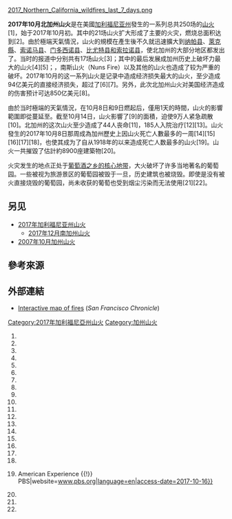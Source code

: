 [2017_Northern_California_wildfires_last_7_days.png](https://zh.wikipedia.org/wiki/File:2017_Northern_California_wildfires_last_7_days.png "fig:2017_Northern_California_wildfires_last_7_days.png")

**2017年10月北加州山火**是在美國[加利福尼亚州](../Page/加利福尼亚州.md "wikilink")發生的一系列总共250场的[山火](../Page/山火.md "wikilink")\[1\]，始于2017年10月初。其中的21场山火扩大形成了主要的火灾，燃烧总面积达到\[2\]。由於極端天氣情況，山火的規模在產生後不久就迅速擴大到[纳帕县](https://zh.wikipedia.org/wiki/纳帕县 "wikilink")、[萊克縣](../Page/萊克縣_\(加利福尼亞州\).md "wikilink")、[索诺马县](../Page/索诺马县_\(加利福尼亚州\).md "wikilink")、[门多西诺县](../Page/门多西诺县.md "wikilink")、[比尤特县和](https://zh.wikipedia.org/wiki/比尤特县_\(加利福尼亚州\) "wikilink")[索拉诺县](../Page/索拉诺县.md "wikilink")，使北加州的大部分地区都发出了。当时的报道中分别共有17场山火\[3\]；其中的最后发展成加州历史上破坏力最大的山火\[4\]\[5\]；，南斯山火（Nuns Fire）以及其他的山火也造成了较为严重的破坏。2017年10月的这一系列山火是记录中造成经济损失最大的山火，至少造成94亿美元的直接经济损失，超过了\[6\]\[7\]。另外，此次北加州山火对美国经济造成的伤害预计可达850亿美元\[8\]。

由於当时極端的天氣情況，在10月8日和9日燃起后，僅用1天的時間，山火的影響範圍即從蔓延至。截至10月14日，山火影響了\[9\]的面積，迫使9万人紧急疏散\[10\]。北加州的这次山火至少造成了44人丧命\[11\]，185人入院治疗\[12\]\[13\]。山火發生的2017年10月8日那周成為加州歷史上因山火死亡人數最多的一周\[14\]\[15\]\[16\]\[17\]\[18\]，也使其成为了自从1918年的以来造成死亡人数最多的山火\[19\]。山火一共摧毀了估計約8900座建築物\[20\]。

火灾发生的地点正处于[葡萄酒之乡的核心地带](https://zh.wikipedia.org/wiki/葡萄酒之乡 "wikilink")，大火破坏了许多当地著名的葡萄园。一些被视为旅游景区的葡萄园被毁于一旦，历史建筑也被烧毁。即使是没有被火直接烧毁的葡萄园，尚未收获的葡萄也受到烟尘污染而无法使用\[21\]\[22\]。

## 另见

  - [2017年加利福尼亚州山火](https://zh.wikipedia.org/wiki/2017年加利福尼亚州山火 "wikilink")
      - [2017年12月南加州山火](../Page/2017年12月南加州山火.md "wikilink")
  - [2007年10月加州山火](../Page/2007年10月加州山火.md "wikilink")

## 參考來源

## 外部連結

  - [Interactive map of fires](http://www.sfchronicle.com/north-bay-fires/) (*San Francisco Chronicle*)

[Category:2017年加利福尼亞州山火](https://zh.wikipedia.org/wiki/Category:2017年加利福尼亞州山火 "wikilink") [Category:加州山火](https://zh.wikipedia.org/wiki/Category:加州山火 "wikilink")

1.

2.

3.

4.
5.

6.

7.

8.

9.
10.

11.

12.

13.

14.

15.

16.
17.

18.

19.  American Experience {{\!}} PBS|website=www.pbs.org|language=en|access-date=2017-10-16}}

20.
21.

22.